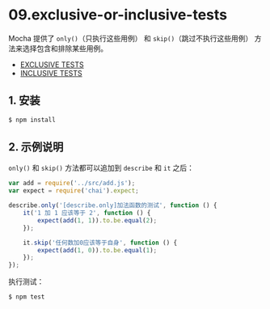 # 09.exclusive-or-inclusive-tests

Mocha 提供了 `only()`（只执行这些用例） 和 `skip()`（跳过不执行这些用例） 方法来选择包含和排除某些用例。

- [EXCLUSIVE TESTS](https://mochajs.org/#exclusive-tests)
- [INCLUSIVE TESTS](https://mochajs.org/#inclusive-tests)


## 1. 安装

```bash
$ npm install
```

## 2. 示例说明

`only()` 和 `skip()` 方法都可以追加到 `describe` 和 `it` 之后：

```js
var add = require('../src/add.js');
var expect = require('chai').expect;

describe.only('[describe.only]加法函数的测试', function () {
    it('1 加 1 应该等于 2', function () {
        expect(add(1, 1)).to.be.equal(2);
    });

    it.skip('任何数加0应该等于自身', function () {
        expect(add(1, 0)).to.be.equal(1);
    });
});
```

执行测试：

```bash
$ npm test
```